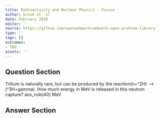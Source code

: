 ```yaml
---
title: Radioactivity and Nuclear Physics - Fusion
author: Urone et. al
date: February 2018
editor: ''
source: https://github.com/openwebwork/webwork-open-problem-library
type: ''
tags: []
outcomes:
- TBD
assets: ''
---
```


## Question Section 

Tritium is naturally rare, but can be produced by the reaction(n+^2H) -->(^3H+gamma). How much energy in MeV is released in this neutron capture? 
ans_rule(40) MeV



## Answer Section

